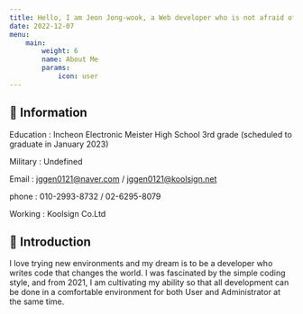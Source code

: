 ```yaml
---
title: Hello, I am Jeon Jong-wook, a Web developer who is not afraid of new environments.
date: 2022-12-07
menu:
    main: 
        weight: 6
        name: About Me
        params:
            icon: user
---
```


## 📢 Information

Education : Incheon Electronic Meister High School 3rd grade (scheduled to graduate in January 2023)

Military : Undefined

Email : jggen0121@naver.com / jggen0121@koolsign.net

phone : 010-2993-8732 / 02-6295-8079

Working : Koolsign Co.Ltd

## 📣 Introduction

I love trying new environments and my dream is to be a developer who writes code that changes the world.
I was fascinated by the simple coding style, and from 2021, I am cultivating my ability so that all development can be done in a comfortable environment for both User and Administrator at the same time.

[//]: # (## 🎨 Making Service)

[//]: # ()
[//]: # (### Semicolon - Everyone, Together)

[//]: # ()
[//]: # (* Objective : An SNS community where you can enjoy your school life more and more while sharing your daily mood, tasks, and daily life through conversations with friends.)

[//]: # (* Main task : Front-end development, web planning)

[//]: # (* Language spoken : Vue.js, BootStrap, Spring Boot, Node.js)

[//]: # (* Applied technology :)

[//]: # (    * Spring Boot &#40;RestAPI, JPA&#41;)

[//]: # (    * Security Application complete)

[//]: # (* Service or not : in production)

[//]: # ()
[//]: # ([//]: # &#40;[Github Profile]&#40;https://github.com/jeonjongyook&#41; / &#41;)
[//]: # ()
[//]: # ([//]: # &#40;[Github Reposistories]&#40;https://github.com/jeonjongyook/SemiColon&#41; &#41;)
[//]: # ()
[//]: # ()
[//]: # (### 119State - Quickly and Surely)

[//]: # ()
[//]: # (* Objective : As the years go by, the number of emergency rescue calls is increasing. A hospital status site created by thinking that the most important thing for a patient in a life-threatening situation is speedy hospital transfer.)

[//]: # (* Main task : Full development)

[//]: # (* Language spoken : HTML, BootStrap, Spring Boot, Node.js)

[//]: # (* Applied technology :)

[//]: # (    * Spring Boot &#40;RestAPI, JPA&#41;)

[//]: # (    * Security Application complete)

[//]: # (* Service or not : in production)
